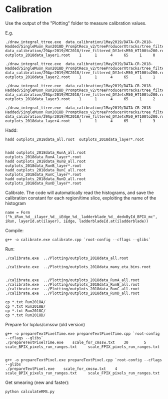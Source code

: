 Calibration
====

Use the output of the "Plotting" folder to measure calibration values.

E.g.

    ./draw_integral_ttree.exe  data_calibration/1May2019/DATA-CR-2018-Hadded/SingleMuon_Run2018D_PromptReco_v2/treeProducerXtracks/tree_filtered.root        data_calibration/29Apr2019/MC2018/tree_filtered_DYJetsM50_HT100to200.root    outplots_2018data_layer1.root    1      1      4     65     1     0
    
    ./draw_integral_ttree.exe  data_calibration/1May2019/DATA-CR-2018-Hadded/SingleMuon_Run2018D_PromptReco_v2/treeProducerXtracks/tree_filtered.root        data_calibration/29Apr2019/MC2018/tree_filtered_DYJetsM50_HT100to200.root    outplots_2018data_layer2.root    1      1      4     65     1     1
    
    ./draw_integral_ttree.exe  data_calibration/1May2019/DATA-CR-2018-Hadded/SingleMuon_Run2018D_PromptReco_v2/treeProducerXtracks/tree_filtered.root        data_calibration/29Apr2019/MC2018/tree_filtered_DYJetsM50_HT100to200.root    outplots_2018data_layer3.root    1      1      4     65     1     2
    
    ./draw_integral_ttree.exe  data_calibration/1May2019/DATA-CR-2018-Hadded/SingleMuon_Run2018D_PromptReco_v2/treeProducerXtracks/tree_filtered.root        data_calibration/29Apr2019/MC2018/tree_filtered_DYJetsM50_HT100to200.root    outplots_2018data_layer4.root    1      1      4     65     1     3
    

    
Hadd:

    hadd outplots_2018data_all.root  outplots_2018data_layer*.root
    
    
    hadd outplots_2018data_RunA_all.root  outplots_2018data_RunA_layer*.root
    hadd outplots_2018data_RunB_all.root  outplots_2018data_RunB_layer*.root
    hadd outplots_2018data_RunC_all.root  outplots_2018data_RunC_layer*.root
    hadd outplots_2018data_RunD_all.root  outplots_2018data_RunD_layer*.root
    
    

    
Calibrate. The code will automatically read the histograms, and save the calibration constant for each region/time slice, exploiting the name of the histogram

    name = Form ("h_iRun_%d__ilayer_%d__iEdge_%d__ladderblade_%d__dedxById_BPIX_mc", iRun, layerId.at(ilayer), iEdge, ladderbladeId.at(iladderblade))
    
Compile:

    g++ -o calibrate.exe calibrate.cpp `root-config --cflags --glibs`
    
Run:

    ./calibrate.exe  ../Plotting/outplots_2018data_all.root
    
    ./calibrate.exe  ../Plotting/outplots_2018data_many_eta_bins.root
    

    ./calibrate.exe  ../Plotting/outplots_2018data_RunA_all.root
    ./calibrate.exe  ../Plotting/outplots_2018data_RunB_all.root
    ./calibrate.exe  ../Plotting/outplots_2018data_RunC_all.root
    ./calibrate.exe  ../Plotting/outplots_2018data_RunD_all.root

    cp *.txt Run2018A/
    cp *.txt Run2018B/
    cp *.txt Run2018C/
    cp *.txt Run2018D/
    
    
    
Prepare for lxplus/cmssw (old version)

    g++ -o prepareTextPixelTime.exe prepareTextPixelTime.cpp `root-config --cflags --glibs`
    ./prepareTextPixelTime.exe    scale_for_cmssw.txt    30       5    scale_BPIX_pixels_run_ranges.txt     scale_FPIX_pixels_run_ranges.txt
    

    g++ -o prepareTextPixel.exe prepareTextPixel.cpp `root-config --cflags --glibs`
    ./prepareTextPixel.exe    scale_for_cmssw.txt    4    scale_BPIX_pixels_run_ranges.txt     scale_FPIX_pixels_run_ranges.txt

    
    

Get smearing (new and faster):

    python calculateRMS.py 

    
    
    
    
    

 
    
    
